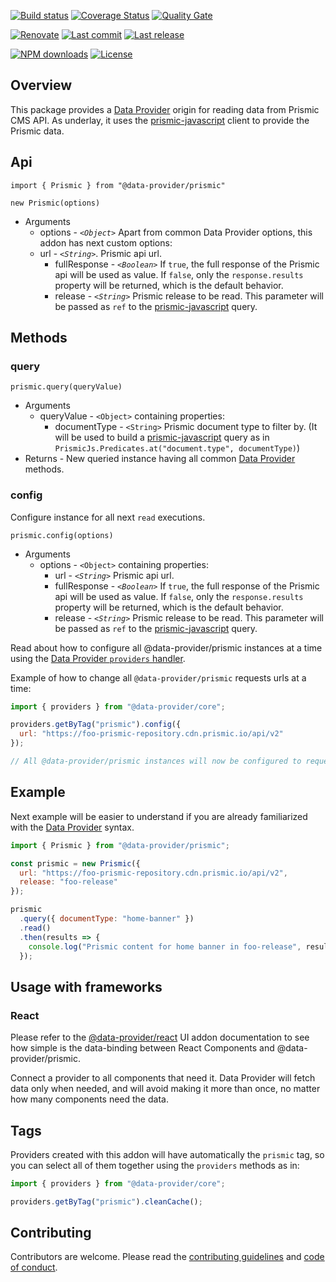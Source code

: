 [![Build status][build-image]][build-url] [![Coverage Status][coveralls-image]][coveralls-url] [![Quality Gate][quality-gate-image]][quality-gate-url]

[![Renovate](https://img.shields.io/badge/renovate-enabled-brightgreen.svg)](https://renovatebot.com) [![Last commit][last-commit-image]][last-commit-url] [![Last release][release-image]][release-url] 

[![NPM downloads][npm-downloads-image]][npm-downloads-url] [![License][license-image]][license-url]

## Overview

This package provides a [Data Provider][data-provider] origin for reading data from Prismic CMS API. As underlay, it uses the [prismic-javascript][prismic-javascript-url] client to provide the Prismic data.

## Api

`import { Prismic } from "@data-provider/prismic"`

`new Prismic(options)`
* Arguments
	* options - _`<Object>`_ Apart from common Data Provider options, this addon has next custom options:
    * url - _`<String>`_. Prismic api url.
		* fullResponse - _`<Boolean>`_ If `true`, the full response of the Prismic api will be used as value. If `false`, only the `response.results` property will be returned, which is the default behavior.
		* release - _`<String>`_ Prismic release to be read. This parameter will be passed as `ref` to the [prismic-javascript][prismic-javascript-url] query.

## Methods

### query

`prismic.query(queryValue)`
* Arguments
	* queryValue - `<Object>` containing properties:
		* documentType - `<String>` Prismic document type to filter by. (It will be used to build a [prismic-javascript][prismic-javascript-url] query as in `PrismicJs.Predicates.at("document.type", documentType)`)
* Returns - New queried instance having all common [Data Provider][data-provider] methods.

### config

Configure instance for all next `read` executions.

`prismic.config(options)`
* Arguments
	* options - `<Object>` containing properties:
		* url - _`<String>`_ Prismic api url.
		* fullResponse - _`<Boolean>`_ If `true`, the full response of the Prismic api will be used as value. If `false`, only the `response.results` property will be returned, which is the default behavior.
		* release - _`<String>`_ Prismic release to be read. This parameter will be passed as `ref` to the [prismic-javascript][prismic-javascript-url] query.

Read about how to configure all @data-provider/prismic instances at a time using the [Data Provider `providers` handler](https://www.data-provider.org/docs/api-providers).

Example of how to change all `@data-provider/prismic` requests urls at a time:

```js
import { providers } from "@data-provider/core";

providers.getByTag("prismic").config({
  url: "https://foo-prismic-repository.cdn.prismic.io/api/v2"
});

// All @data-provider/prismic instances will now be configured to request to provided url.
```

## Example

Next example will be easier to understand if you are already familiarized with the [Data Provider][data-provider] syntax.

```js
import { Prismic } from "@data-provider/prismic";

const prismic = new Prismic({
  url: "https://foo-prismic-repository.cdn.prismic.io/api/v2",
  release: "foo-release"
});

prismic
  .query({ documentType: "home-banner" })
  .read()
  .then(results => {
    console.log("Prismic content for home banner in foo-release", results);
  });
```

## Usage with frameworks

### React

Please refer to the [@data-provider/react][data-provider-react] UI addon documentation to see how simple is the data-binding between React Components and @data-provider/prismic.

Connect a provider to all components that need it. Data Provider will fetch data only when needed, and will avoid making it more than once, no matter how many components need the data.

## Tags

Providers created with this addon will have automatically the `prismic` tag, so you can select all of them together using the `providers` methods as in:

```javascript
import { providers } from "@data-provider/core";

providers.getByTag("prismic").cleanCache();
```


## Contributing

Contributors are welcome.
Please read the [contributing guidelines](.github/CONTRIBUTING.md) and [code of conduct](.github/CODE_OF_CONDUCT.md).

[data-provider]: https://www.data-provider.org
[get-started]: https://www.data-provider.org/docs/getting-started
[basic-tutorial]: https://www.data-provider.org/docs/basics-intro
[prismic-javascript-url]: https://www.npmjs.com/package/prismic-javascript
[data-provider-react]: https://github.com/data-provider/react

[coveralls-image]: https://coveralls.io/repos/github/data-provider/prismic/badge.svg
[coveralls-url]: https://coveralls.io/github/data-provider/prismic
[build-image]: https://github.com/data-provider/prismic/workflows/build/badge.svg?branch=master
[build-url]: https://github.com/data-provider/prismic/actions?query=workflow%3Abuild+branch%3Amaster
[last-commit-image]: https://img.shields.io/github/last-commit/data-provider/prismic.svg
[last-commit-url]: https://github.com/data-provider/prismic/commits
[license-image]: https://img.shields.io/npm/l/@data-provider/prismic.svg
[license-url]: https://github.com/data-provider/prismic/blob/master/LICENSE
[npm-downloads-image]: https://img.shields.io/npm/dm/@data-provider/prismic.svg
[npm-downloads-url]: https://www.npmjs.com/package/@data-provider/prismic
[quality-gate-image]: https://sonarcloud.io/api/project_badges/measure?project=data-provider_prismic&metric=alert_status
[quality-gate-url]: https://sonarcloud.io/dashboard?id=data-provider_prismic
[release-image]: https://img.shields.io/github/release-date/data-provider/prismic.svg
[release-url]: https://github.com/data-provider/prismic/releases


